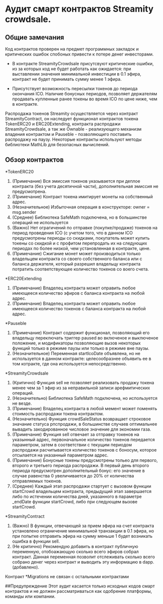 # Аудит смарт контрактов Streamity crowdsale.

## Общие замечания

Код контрактов проверен на предмет программных закладок и критических ошибок спобоных привести к потере денег инвесторами.

* В контракте StreamityCrowdsale присутсвуют критические ошибки, из за которых код не будет работать как ожидается: при выставлении значения минимальной инвестиции в 0.1 эфира, контракт не будет принимать сумму менее 1 эфира. 

* Присутствует возможность пересылки токенов до периода окончания ICO. Наличие бонусных периодов, позволяет держателям продавать купленные ранее токены во время ICO по цене ниже, чем в контракте.

Распродажа токенов Streamity осуществляется через контракт StreamityContract, он наследует функционал контрактов токена TokenERC20 и ERC20Extending, контракта распродажи StreamityCrowdsale, а так же Ownable - реализующего механизм владения контрактом и Pauseble - позволяющиго поставить распродажу на паузу. Некоторые контракты используют методы библиотеки MathLib для безопасных вычислений.

## Обзор контрактов

*TokenERC20

1) (Примечание) Вся эмиссия токенов указывается при деплое контракта (без учета десятичной части), дополнительная эмиссия не предусмотрена.
2) (Примечание) Контракт токена имитирует монеты на собственный адрес.
3) (Незначительное) Избыточная операция в конструкторе: owner = msg.sender
4) (Среднее) Библиотека SafeMath подключена, но в большинстве операций не используется
5) (Важно) Нет ограгичений по отправке (покупке/продаже) токенов на период проведения ICO (с учетом того, что в данном ICO предусмотрены периоды со скидками, покупатель может купить токены со скидкой и с профитом перепродать их на следующих периодах по более низкой, чем установленная в контракте, цене.
6) (Примечание) Сжигание монет может производиться только владельцем контракта со своего собственного баланса или с баланса держателя, который разрешил владельцу контракта потратить соответствующее количество токенов со воего счета.

*ERC20Extending

1) (Примечание) Владелец контракта может оправить любое имеющееся количество эфиров с баланса контракта на любой адрес.
2) (Примечание) Владелец контракта может оправить любое имеющееся количество токенов с баланса контракта на любой адрес.

*Pauseble

1) (Примечание) Контракт содержит функционал, позволяющий его владельцу переключать триггер paused во включеное и выключеное положение, и модификаторы позволяющие вызов некоторых функций только в режиме паузы или только в режиме вне паузы.
2) (Незначительное) Переменная startIcoDate объявлена, но не используется в данном контракте: целесообразнее объявить ее в том котракте, где она используется непосредственно.

*StreamityCrowdsale

1) (Критично) Функция sell не позволяет реализовать продажу токена менее чем за 1 эфир из за неправильной записи арефмитических операций.
2) (Незначительно) Библиотека SafeMath подключена, но используется не везде.
3) (Примечание) Владелец контракта в любой мемент может поменять стоимость распродажи токена контрактом.
4) (Незначительно) Функция crowdSaleStatus возвращает строковое значание статуса рпспродажи, в большинстве случаев оптимальнее вывадить закодированное числовое значение для экономии газа.
5) (Примечание) Функция sell отвечает за отправку токенов на указынный адрес, первоначальное количество токенов передается параметром, затем в соответствии с текущим периодом распродажи расчитывается количество токенов с боносум, которое отсылается на указанный параметром адрес.
6) (Примечание) Бонусные токены предусмотрены тольео для первого, второго и третьего периода распродажи. В первый день второго периода предусмотрен дополнительный бонус: его значение в случае равенства 0 увеличивается до 20% от количества отправляемых токенов.
7) (Среднее) Каждый этап распродажи стартует с вызовом функции startCrowd владельцем контракта, предыдущий этап завершается либо по истечении количества дней, указанного в параметре _endDate функции startCrowd, либо при следующем вызове startCrowd.

*StreamityContract

1) (Важно) В функции, отвечающей за прием эфира на счет контракта установлено ограничение минимальной транзакции в 0.1 эфира, но при попытке отправить эфира на сумму меньше 1 будет возникать ошибка в функции sell.
2) (Не критично) Рекомендую добавить в контракт публичную переменную, отобоажающую сколько всего эфиров собрал контракт. Данная переменная позволит отслеживать сколько всего собрано денег через контракт и выводить эту информацию в dapp. (добавлено).

Контракт *Migrations не связан с остальными контрактами

##Предупреждение
Этот аудит касается только исходных кодов смарт контрактов и не должен рассматриваться как одобрение платформы, команды или компании.

